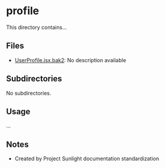 # profile

This directory contains...

## Files

- [UserProfile.jsx.bak2](UserProfile.jsx.bak2): No description available

## Subdirectories

No subdirectories.

## Usage

...

## Notes

- Created by Project Sunlight documentation standardization
